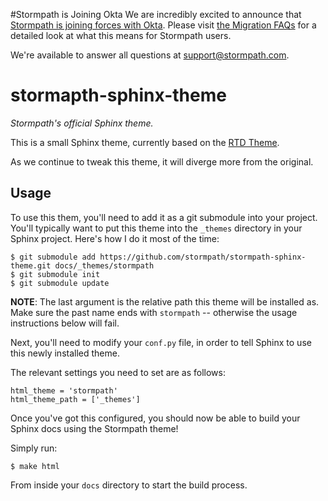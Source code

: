 #Stormpath is Joining Okta
We are incredibly excited to announce that [Stormpath is joining forces with Okta](https://stormpath.com/blog/stormpaths-new-path?utm_source=github&utm_medium=readme&utm-campaign=okta-announcement). Please visit [the Migration FAQs](https://stormpath.com/oktaplusstormpath?utm_source=github&utm_medium=readme&utm-campaign=okta-announcement) for a detailed look at what this means for Stormpath users.

We're available to answer all questions at [support@stormpath.com](mailto:support@stormpath.com).

# stormapth-sphinx-theme

*Stormpath's official Sphinx theme.*


This is a small Sphinx theme, currently based on the
[RTD Theme][].

As we continue to tweak this theme, it will diverge more from the original.


## Usage

To use this them, you'll need to add it as a git submodule into your project.
You'll typically want to put this theme into the `_themes` directory in your
Sphinx project.  Here's how I do it most of the time:

    $ git submodule add https://github.com/stormpath/stormpath-sphinx-theme.git docs/_themes/stormpath
    $ git submodule init
    $ git submodule update

**NOTE**: The last argument is the relative path this theme will be installed
as.  Make sure the past name ends with `stormpath` -- otherwise the usage
instructions below will fail.

Next, you'll need to modify your `conf.py` file, in order to tell Sphinx to use
this newly installed theme.

The relevant settings you need to set are as follows:

    html_theme = 'stormpath'
    html_theme_path = ['_themes']

Once you've got this configured, you should now be able to build your Sphinx
docs using the Stormpath theme!

Simply run:

    $ make html

From inside your `docs` directory to start the build process.


  [RTD Theme]: https://github.com/snide/sphinx_rtd_theme "RTD Theme"
